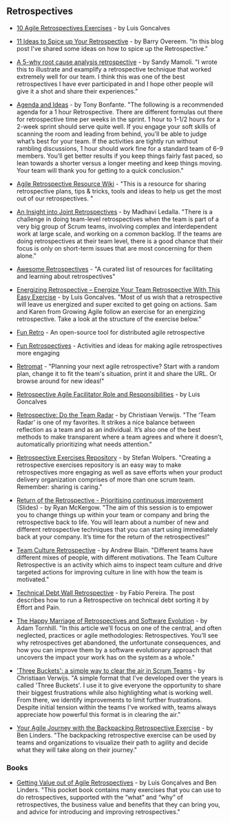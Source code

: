 ## Retrospectives

- [10 Agile Retrospectives Exercises](https://www.dropbox.com/s/6nedqvit10rvptc/10%20Agile%20Retrospectives%20Exercises_Luis%20Goncalves.pdf) - by Luis Goncalves

- [11 Ideas to Spice up Your Retrospective](https://www.scrum.org/resources/blog/11-ideas-spice-your-retrospective) - by Barry Overeem. "In this blog post I've shared some ideas on how to spice up the Retrospective."

- [A 5-why root cause analysis retrospective](http://nomad8.com/a-5-why-root-cause-analysis-retrospective/) - by Sandy Mamoli. "I wrote this to illustrate and examplify a retrospective technique that worked extremely well for our team. I think this was one of the best retrospectives I have ever participated in and I hope other people will give it a shot and share their experiences."

- [Agenda and Ideas](https://www.solutionsiq.com/learning/blog-post/agenda-and-ideas/) - by Tony Bonfante. "The following is a recommended agenda for a 1 hour Retrospective. There are different formulas out there for retrospective time per weeks in the sprint. 1 hour to 1-1/2 hours for a 2-week sprint should serve quite well. If you engage your soft skills of scanning the room and leading from behind, you’ll be able to judge what’s best for your team. If the activities are tightly run without rambling discussions, 1 hour should work fine for a standard team of 6-9 members. You’ll get better results if you keep things fairly fast paced, so lean towards a shorter versus a longer meeting and keep things moving. Your team will thank you for getting to a quick conclusion."

- [Agile Retrospective Resource Wiki](http://retrospectivewiki.org/index.php?title=Agile_Retrospective_Resource_Wiki) - "This is a resource for sharing retrospective plans, tips & tricks, tools and ideas to help us get the most out of our retrospectives. "

- [An Insight into Joint Retrospectives](https://www.scrumalliance.org/community/articles/2014/july/an-insight-into-joint-retrospectives) - by Madhavi Ledalla. "There is a challenge in doing team-level retrospectives when the team is part of a very big group of Scrum teams, involving complex and interdependent work at large scale, and working on a common backlog. If the teams are doing retrospectives at their team level, there is a good chance that their focus is only on short-term issues that are most concerning for them alone."

- [Awesome Retrospectives](https://github.com/josephearl/awesome-retrospectives) - "A curated list of resources for facilitating and learning about retrospectives"

- [Energizing Retrospective – Energize Your Team Retrospective With This Easy Exercise](https://luis-goncalves.com/energize-your-team-retrospective/) - by Luis Goncalves. "Most of us wish that a retrospective will leave us energized and super excited to get going on actions. Sam and Karen from Growing Agile follow an exercise for an energizing retrospective. Take a look at the structure of the exercise below."

- [Fun Retro](http://funretro.github.io/distributed/) - An open-source tool for distributed agile retrospective

- [Fun Retrospectives](http://www.funretrospectives.com/) - Activities and ideas for making agile retrospectives more engaging

- [Retromat](https://plans-for-retrospectives.com/) - "Planning your next agile retrospective? Start with a random plan, change it to fit the team's situation, print it and share the URL. Or browse around for new ideas!"

- [Retrospective Agile Facilitator Role and Responsibilities](https://luis-goncalves.com/retrospective-agile-facilitator/) - by Luis Goncalves

- [Retrospective: Do the Team Radar](https://blog.agilistic.nl/retrospective-do-the-team-radar/) - by Christiaan Verwijs. "The ‘Team Radar’ is one of my favorites. It strikes a nice balance between reflection as a team and as an individual. It’s also one of the best methods to make transparent where a team agrees and where it doesn’t, automatically prioritizing what needs attention."

- [Retrospective Exercises Repository](https://age-of-product.com/retrospective-exercises/) - by Stefan Wolpers. "Creating a retrospective exercises repository is an easy way to make retrospectives more engaging as well as save efforts when your product delivery organization comprises of more than one scrum team. Remember: sharing is caring."

- [Return of the Retrospective - Prioritising continuous improvement](https://www.slideshare.net/RyanMcKergow/return-of-the-retrospective-prioritising-continuous-improvement-15122016) (Slides) - by Ryan McKergow. "The aim of this session is to empower you to change things up within your team or company and bring the retrospective back to life. You will learn about a number of new and different retrospective techniques that you can start using immediately back at your company. It’s time for the return of the retrospectives!"

- [Team Culture Retrospective](https://elabor8.com.au/team-culture-retrospective/) - by Andrew Blain. "Different teams have different mixes of people, with different motivations. The Team Culture Retrospective is an activity which aims to inspect team culture and drive targeted actions for improving culture in line with how the team is motivated."

- [Technical Debt Wall Retrospective](http://fabiopereira.me/blog/2009/09/01/technical-debt-retrospective/) - by Fabio Pereira. The post describes how to run a Retrospective on technical debt sorting it by Effort and Pain.

- [The Happy Marriage of Retrospectives and Software Evolution](http://www.empear.com/blog/happy-marriage-of-retrospective-and-software-evolution/) - by Adam Tornhill. "In this article we’ll focus on one of the central, and often neglected, practices or agile methodologies: Retrospectives. You’ll see why retrospectives get abandoned, the unfortunate consequences, and how you can improve them by a software evolutionary approach that uncovers the impact your work has on the system as a whole."

- ['Three Buckets': a simple way to clear the air in Scrum Teams](https://blog.agilistic.nl/three-buckets-a-simple-way-to-clear-the-air-in-scrum-teams/) - by Christiaan Verwijs. "A simple format that I've developed over the years is called 'Three Buckets'. I use it to give everyone the opportunity to share their biggest frustrations while also highlighting what is working well. From there, we identify improvements to limit further frustrations. Despite initial tension within the teams I've worked with, teams always appreciate how powerful this format is in clearing the air."

- [Your Agile Journey with the Backpacking Retrospective Exercise](https://www.benlinders.com/2017/agile-journey-backpacking-retrospective-exercise/) - by Ben Linders. "The backpacking retrospective exercise can be used by teams and organizations to visualize their path to agility and decide what they will take along on their journey."

### Books

- [Getting Value out of Agile Retrospectives](https://www.infoq.com/minibooks/agile-retrospectives-value) - by Luis Gonçalves and Ben Linders. "This pocket book contains many exercises that you can use to do retrospectives, supported with the “what” and “why” of retrospectives, the business value and benefits that they can bring you, and advice for introducing and improving retrospectives."

